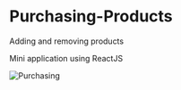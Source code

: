 # Purchasing-Products
Adding and removing products

Mini application using ReactJS

![Purchasing](https://user-images.githubusercontent.com/50297646/79692204-3d840e00-823a-11ea-9c02-73215fd11a17.jpg)






